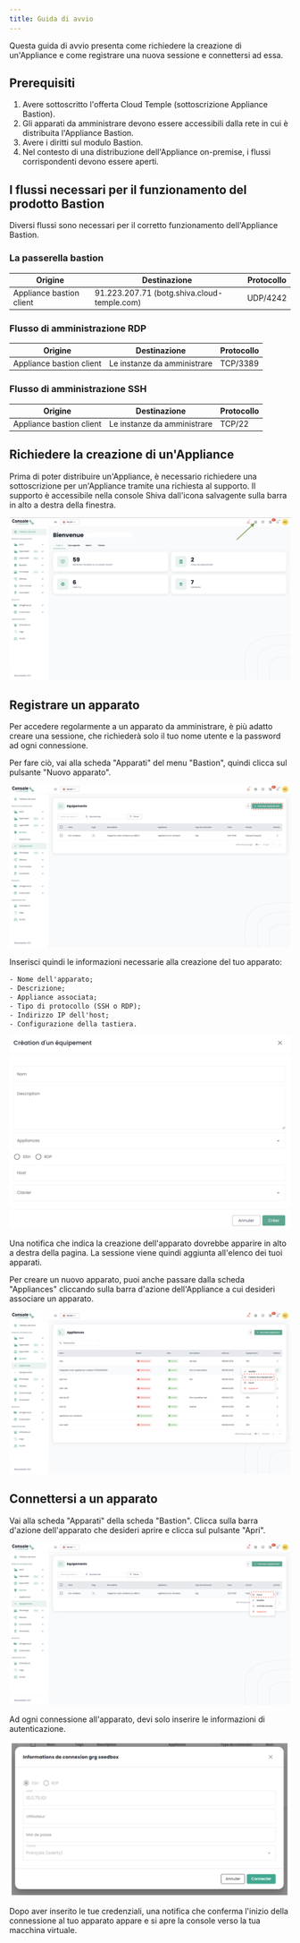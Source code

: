```yaml
---
title: Guida di avvio
---
```


Questa guida di avvio presenta come richiedere la creazione di un'Appliance e come registrare una nuova sessione e connettersi ad essa.

## Prerequisiti

1. Avere sottoscritto l'offerta Cloud Temple (sottoscrizione Appliance Bastion).
2. Gli apparati da amministrare devono essere accessibili dalla rete in cui è distribuita l'Appliance Bastion.
3. Avere i diritti sul modulo Bastion.
4. Nel contesto di una distribuzione dell'Appliance on-premise, i flussi corrispondenti devono essere aperti.

## I flussi necessari per il funzionamento del prodotto Bastion

Diversi flussi sono necessari per il corretto funzionamento dell'Appliance Bastion.

### La passerella bastion
| Origine                  | Destinazione                               | Protocollo |
|--------------------------|---------------------------------------------|------------|
| Appliance bastion client | 91.223.207.71 (botg.shiva.cloud-temple.com) | UDP/4242   |

### Flusso di amministrazione RDP

| Origine                  | Destinazione                | Protocollo |
|--------------------------|-----------------------------|------------|
| Appliance bastion client | Le instanze da amministrare | TCP/3389   |

### Flusso di amministrazione SSH

| Origine                  | Destinazione                | Protocollo |
|--------------------------|-----------------------------|------------|
| Appliance bastion client | Le instanze da amministrare | TCP/22     |


## Richiedere la creazione di un'Appliance
Prima di poter distribuire un'Appliance, è necessario richiedere una sottoscrizione per un'Appliance tramite una richiesta al supporto.
Il supporto è accessibile nella console Shiva dall'icona salvagente sulla barra in alto a destra della finestra.

![](images/shiva_support.png)


## Registrare un apparato

Per accedere regolarmente a un apparato da amministrare, è più adatto creare una sessione, che richiederà solo il tuo nome utente e la password ad ogni connessione.

Per fare ciò, vai alla scheda "Apparati" del menu "Bastion", quindi clicca sul pulsante "Nuovo apparato".

![](images/creer_session.png)


Inserisci quindi le informazioni necessarie alla creazione del tuo apparato:

    - Nome dell'apparato;
    - Descrizione;
    - Appliance associata;
    - Tipo di protocollo (SSH o RDP);
    - Indirizzo IP dell'host;
    - Configurazione della tastiera.

![](images/creer_session2.png)


Una notifica che indica la creazione dell'apparato dovrebbe apparire in alto a destra della pagina. La sessione viene quindi aggiunta all'elenco dei tuoi apparati.

Per creare un nuovo apparato, puoi anche passare dalla scheda "Appliances" cliccando sulla barra d'azione dell'Appliance a cui desideri associare un apparato.

![](images/creer_session3.png)

## Connettersi a un apparato

Vai alla scheda "Apparati" della scheda "Bastion". Clicca sulla barra d'azione dell'apparato che desideri aprire e clicca sul pulsante "Apri".

![](images/ouvrir_session.png)

Ad ogni connessione all'apparato, devi solo inserire le informazioni di autenticazione.

![](images/ouvrir_session2.png)

Dopo aver inserito le tue credenziali, una notifica che conferma l'inizio della connessione al tuo apparato appare e si apre la console verso la tua macchina virtuale.
